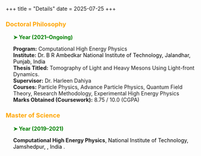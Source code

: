 +++
title = "Details"
date = 2025-07-25
+++

### <span style="color: orange;">Doctoral Philosophy</span>

<div style="margin-left: 20px;">
  <p style="color: green; font-weight: bold;">➤ Year (2021–Ongoing)</p>
  
  <p>
    <strong>Program:</strong> Computational High Energy Physics<br>
    <strong>Institute:</strong> 
    <a href="https://www.nitj.ac.in" target="_blank" style="text-decoration: none; color: black;">
      Dr. B R Ambedkar National Institute of Technology, Jalandhar, Punjab, India
    </a><br>
    <strong>Thesis Titled:</strong> Tomography of Light and Heavy Mesons Using Light-front Dynamics.<br>
    <strong>Supervisor:</strong> Dr. Harleen Dahiya<br>
    <strong>Courses:</strong> Particle Physics, Advance Particle Physics, Quantum Field Theory, Research Methodology, Experimental High Energy Physics<br>
    <strong>Marks Obtained (Coursework):</strong> 8.75 / 10.0 (CGPA)
  </p>
</div>



### <span style="color: orange;">Master of Science</span>

<div style="margin-left: 20px;">
  <p style="color: green; font-weight: bold;">➤ Year (2019–2021)</p>
  <p>
    <strong>Computational High Energy Physics</strong>, 
    <a href="https://www.nitj.ac.in" target="_blank" style="text-decoration: none; color: black;">
     National Institute of Technology, Jamshedpur, , India
    </a>.
  </p>
</div>


